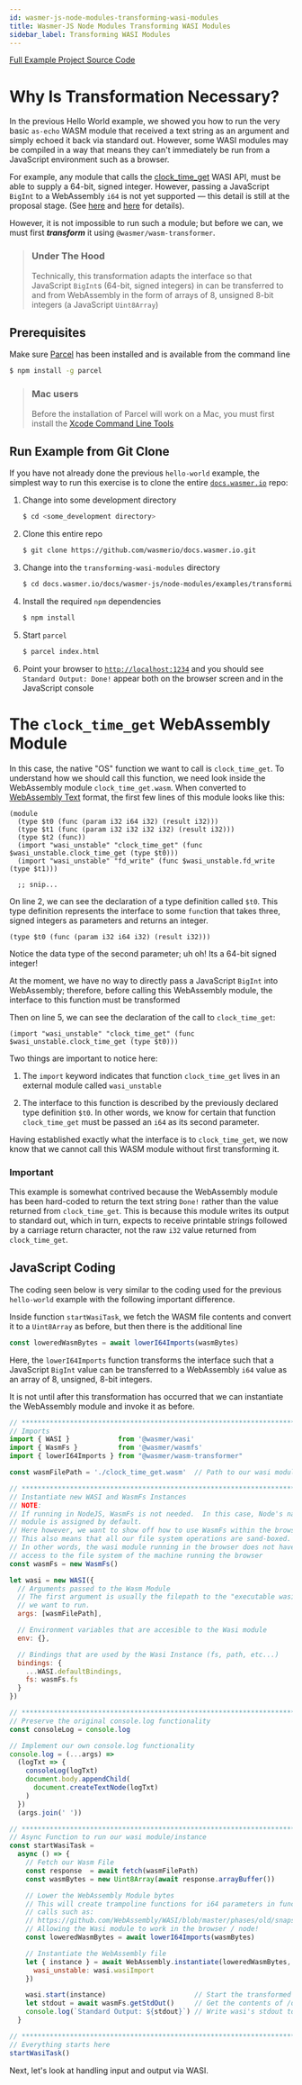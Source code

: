 ```yaml
---
id: wasmer-js-node-modules-transforming-wasi-modules
title: Wasmer-JS Node Modules Transforming WASI Modules
sidebar_label: Transforming WASI Modules
---
```


[Full Example Project Source Code](https://github.com/wasmerio/docs.wasmer.io/tree/master/docs/wasmer-js/node-modules/examples/transforming-wasi-modules)

# Why Is Transformation Necessary?

In the previous Hello World example, we showed you how to run the very basic `as-echo` WASM module that received a text string as an argument and simply echoed it back via standard out.  However, some WASI modules may be compiled in a way that means they can't immediately be run from a JavaScript environment such as a browser.

For example, any module that calls the [clock\_time\_get](https://github.com/NuxiNL/cloudabi/blob/master/cloudabi.txt#L1230) WASI API, must be able to supply a 64-bit, signed integer.  However, passing a JavaScript `BigInt` to a WebAssembly `i64` is not yet supported &mdash; this detail is still at the proposal stage.  (See [here](https://github.com/WebAssembly/JS-BigInt-integration/issues/15) and [here](https://github.com/WebAssembly/proposals/issues/7) for details).

However, it is not impossible to run such a module; but before we can, we must first ***transform*** it using `@wasmer/wasm-transformer`.

> ### Under The Hood  
> Technically, this transformation adapts the interface so that JavaScript `BigInt`s (64-bit, signed integers) in can be transferred to and from WebAssembly in the form of arrays of 8, unsigned 8-bit integers (a JavaScript `Uint8Array`)

## Prerequisites

Make sure [Parcel](https://parceljs.org/) has been installed and is available from the command line

```bash
$ npm install -g parcel
```

> ### Mac users
> Before the installation of Parcel will work on a Mac, you must first install the [Xcode Command Line Tools](https://developer.apple.com/download/more/?=for%20Xcode)

## Run Example from Git Clone

If you have not already done the previous `hello-world` example, the simplest way to run this exercise is to clone the entire [`docs.wasmer.io`](https://github.com/wasmerio/docs.wasmer.io) repo:

1. Change into some development directory

    ```bash
    $ cd <some_development directory>
    ```

1. Clone this entire repo

    ```bash
    $ git clone https://github.com/wasmerio/docs.wasmer.io.git
    ```

1. Change into the `transforming-wasi-modules` directory

    ```bash
    $ cd docs.wasmer.io/docs/wasmer-js/node-modules/examples/transforming-wasi-modules
    ```

1. Install the required `npm` dependencies

    ```bash
    $ npm install
    ```

1. Start `parcel` 

   ```bash
   $ parcel index.html
   ```

1. Point your browser to [`http://localhost:1234`](http://localhost:1234) and you should see `Standard Output: Done!` appear both on the browser screen and in the JavaScript console

# The `clock_time_get` WebAssembly Module

In this case, the native "OS" function we want to call is `clock_time_get`.  To understand how we should call this function, we need look inside the WebAssembly module `clock_time_get.wasm`.  When converted to [WebAssembly Text](https://webassembly.github.io/spec/core/text/index.html) format, the first few lines of this module looks like this:

```WebAssemblyText
(module
  (type $t0 (func (param i32 i64 i32) (result i32)))
  (type $t1 (func (param i32 i32 i32 i32) (result i32)))
  (type $t2 (func))
  (import "wasi_unstable" "clock_time_get" (func $wasi_unstable.clock_time_get (type $t0)))
  (import "wasi_unstable" "fd_write" (func $wasi_unstable.fd_write (type $t1)))

  ;; snip...
```

On line 2, we can see the declaration of a type definition called `$t0`.  This type definition represents the interface to some `func`tion that takes three, signed integers as parameters and returns an integer.

```WebAssemblyText
(type $t0 (func (param i32 i64 i32) (result i32)))
```

Notice the data type of the second parameter; uh oh! Its a 64-bit signed integer!

At the moment, we have no way to directly pass a JavaScript `BigInt` into WebAssembly; therefore, before calling this WebAssembly module, the interface to this function must be transformed

Then on line 5, we can see the declaration of the call to `clock_time_get`:

```WebAssemblyText
(import "wasi_unstable" "clock_time_get" (func $wasi_unstable.clock_time_get (type $t0)))
```

Two things are important to notice here:

1. The `import` keyword indicates that function `clock_time_get` lives in an external module called `wasi_unstable`

1. The interface to this function is described by the previously declared type definition `$t0`.  In other words, we know for certain that function `clock_time_get` must be passed an `i64` as its second parameter.

Having established exactly what the interface is to `clock_time_get`, we now know that we cannot call this WASM module without first transforming it.

### Important

This example is somewhat contrived because the WebAssembly module has been hard-coded to return the text string `Done!` rather than the value returned from `clock_time_get`.  This is because this module writes its output to standard out, which in turn, expects to receive printable strings followed by a carriage return character, not the raw `i32` value returned from `clock_time_get`.


## JavaScript Coding

The coding seen below is very similar to the coding used for the previous `hello-world` example with the following important difference.

Inside function `startWasiTask`, we fetch the WASM file contents and convert it to a `Uint8Array` as before, but then there is the additional line

```JavaScript
const loweredWasmBytes = await lowerI64Imports(wasmBytes)
```

Here, the `lowerI64Imports` function transforms the interface such that a JavaScript `BigInt` value can be transferred to a WebAssembly `i64` value as an array of 8, unsigned, 8-bit integers.

It is not until after this transformation has occurred that we can instantiate the WebAssembly module and invoke it as before.

```JavaScript
// *****************************************************************************
// Imports
import { WASI }            from '@wasmer/wasi'
import { WasmFs }          from '@wasmer/wasmfs'
import { lowerI64Imports } from "@wasmer/wasm-transformer"

const wasmFilePath = './clock_time_get.wasm'  // Path to our wasi module

// *****************************************************************************
// Instantiate new WASI and WasmFs Instances
// NOTE:
// If running in NodeJS, WasmFs is not needed.  In this case, Node's native FS
// module is assigned by default.
// Here however, we want to show off how to use WasmFs within the browser.
// This also means that all our file system operations are sand-boxed.
// In other words, the wasi module running in the browser does not have any
// access to the file system of the machine running the browser
const wasmFs = new WasmFs()

let wasi = new WASI({
  // Arguments passed to the Wasm Module
  // The first argument is usually the filepath to the "executable wasi module"
  // we want to run.
  args: [wasmFilePath],

  // Environment variables that are accesible to the Wasi module
  env: {},

  // Bindings that are used by the Wasi Instance (fs, path, etc...)
  bindings: {
    ...WASI.defaultBindings,
    fs: wasmFs.fs
  }
})

// *****************************************************************************
// Preserve the original console.log functionality
const consoleLog = console.log

// Implement our own console.log functionality
console.log = (...args) =>
  (logTxt => {
    consoleLog(logTxt)
    document.body.appendChild(
      document.createTextNode(logTxt)
    )
  })
  (args.join(' '))

// *****************************************************************************
// Async Function to run our wasi module/instance
const startWasiTask =
  async () => {
    // Fetch our Wasm File
    const response  = await fetch(wasmFilePath)
    const wasmBytes = new Uint8Array(await response.arrayBuffer())

    // Lower the WebAssembly Module bytes
    // This will create trampoline functions for i64 parameters in function
    // calls such as: 
    // https://github.com/WebAssembly/WASI/blob/master/phases/old/snapshot_0/docs/wasi_unstable.md#clock_time_get
    // Allowing the Wasi module to work in the browser / node!
    const loweredWasmBytes = await lowerI64Imports(wasmBytes)

    // Instantiate the WebAssembly file
    let { instance } = await WebAssembly.instantiate(loweredWasmBytes, {
      wasi_unstable: wasi.wasiImport
    })

    wasi.start(instance)                      // Start the transformed WASI instance
    let stdout = await wasmFs.getStdOut()     // Get the contents of /dev/stdout
    console.log(`Standard Output: ${stdout}`) // Write wasi's stdout to the DOM
  }

// *****************************************************************************
// Everything starts here
startWasiTask()
```

Next, let's look at handling input and output via WASI.

